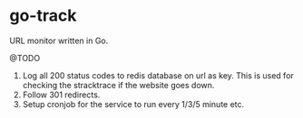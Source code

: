 # go-track

URL monitor written in Go.

@TODO
1. Log all 200 status codes to redis database on url as key. This is used for checking the stracktrace if the website goes down.
2. Follow 301 redirects.
3. Setup cronjob for the service to run every 1/3/5 minute etc.
